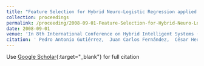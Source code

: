 ```yaml
---
title: "Feature Selection for Hybrid Neuro-Logistic Regression applied to Classification of Remote Sensed Data"
collection: proceedings
permalink: /proceeding/2008-09-01-Feature-Selection-for-Hybrid-Neuro-Logistic-Regression-applied-to-Classification-of-Remote-Sensed-Data
date: 2008-09-01
venue: 'In 8th International Conference on Hybrid Intelligent Systems (HIS08)'
citation: ' Pedro Antonio Gutiérrez,  Juan Carlos Fernández,  César Hervás-Martínez,  F. López Granados,  M. Jurado Expósito,  J.M Peña-Barragán, &quot;Feature Selection for Hybrid Neuro-Logistic Regression applied to Classification of Remote Sensed Data.&quot; In 8th International Conference on Hybrid Intelligent Systems (HIS08), 2008, Barcelona, Spain, pp.625--630.'
---
```

Use [Google Scholar](https://scholar.google.com/scholar?q=Feature+Selection+for+Hybrid+Neuro+Logistic+Regression+applied+to+Classification+of+Remote+Sensed+Data){:target="_blank"} for full citation
